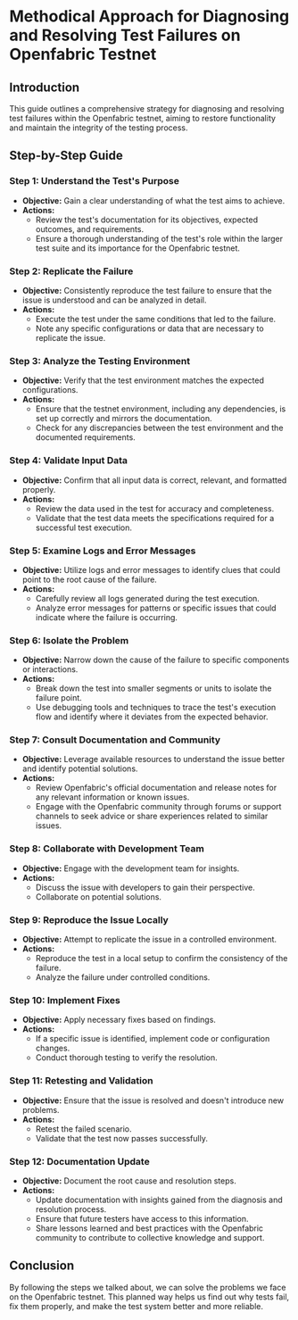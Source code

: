 # Methodical Approach for Diagnosing and Resolving Test Failures on Openfabric Testnet

## Introduction
   This guide outlines a comprehensive strategy for diagnosing and resolving test failures within the Openfabric testnet, aiming to restore functionality and maintain the integrity of the testing process.

## Step-by-Step Guide

### Step 1: Understand the Test's Purpose

- **Objective:** Gain a clear understanding of what the test aims to achieve.
- **Actions:**
  - Review the test's documentation for its objectives, expected outcomes, and requirements.
  - Ensure a thorough understanding of the test's role within the larger test suite and its importance for the Openfabric testnet.

### Step 2: Replicate the Failure

- **Objective:** Consistently reproduce the test failure to ensure that the issue is understood and can be analyzed in detail.
- **Actions:**
  - Execute the test under the same conditions that led to the failure.
  - Note any specific configurations or data that are necessary to replicate the issue.

### Step 3: Analyze the Testing Environment

- **Objective:** Verify that the test environment matches the expected configurations.
- **Actions:**
  - Ensure that the testnet environment, including any dependencies, is set up correctly and mirrors the documentation.
  - Check for any discrepancies between the test environment and the documented requirements.

### Step 4: Validate Input Data

- **Objective:** Confirm that all input data is correct, relevant, and formatted properly.
- **Actions:**
  - Review the data used in the test for accuracy and completeness.
  - Validate that the test data meets the specifications required for a successful test execution.

### Step 5: Examine Logs and Error Messages

- **Objective:** Utilize logs and error messages to identify clues that could point to the root cause of the failure.
- **Actions:**
  - Carefully review all logs generated during the test execution.
  - Analyze error messages for patterns or specific issues that could indicate where the failure is occurring.

### Step 6: Isolate the Problem

- **Objective:** Narrow down the cause of the failure to specific components or interactions.
- **Actions:**
  - Break down the test into smaller segments or units to isolate the failure point.
  - Use debugging tools and techniques to trace the test's execution flow and identify where it deviates from the expected behavior.

### Step 7: Consult Documentation and Community

- **Objective:** Leverage available resources to understand the issue better and identify potential solutions.
- **Actions:**
  - Review Openfabric's official documentation and release notes for any relevant information or known issues.
  - Engage with the Openfabric community through forums or support channels to seek advice or share experiences related to similar issues.

### Step 8: Collaborate with Development Team

- **Objective:** Engage with the development team for insights.
- **Actions:**
  - Discuss the issue with developers to gain their perspective.
  - Collaborate on potential solutions.

### Step 9: Reproduce the Issue Locally

- **Objective:** Attempt to replicate the issue in a controlled environment.
- **Actions:**
  - Reproduce the test in a local setup to confirm the consistency of the failure.
  - Analyze the failure under controlled conditions.

### Step 10: Implement Fixes

- **Objective:** Apply necessary fixes based on findings.
- **Actions:**
  - If a specific issue is identified, implement code or configuration changes.
  - Conduct thorough testing to verify the resolution.

### Step 11: Retesting and Validation

- **Objective:** Ensure that the issue is resolved and doesn't introduce new problems.
- **Actions:**
  - Retest the failed scenario.
  - Validate that the test now passes successfully.

### Step 12: Documentation Update

- **Objective:** Document the root cause and resolution steps.
- **Actions:**
  - Update documentation with insights gained from the diagnosis and resolution process.
  - Ensure that future testers have access to this information.
  - Share lessons learned and best practices with the Openfabric community to contribute to collective knowledge and support.

## Conclusion

By following the steps we talked about, we can solve the problems we face on the Openfabric testnet. This planned way helps us find out why tests fail, fix them properly, and make the test system better and more reliable.
